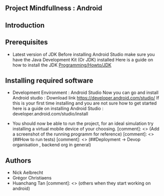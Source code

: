 Project Mindfullness : Android
------

## Introduction

## Prerequisites
* Latest version of JDK
    Before installing Android Studio make sure you have the Java Development Kit (Or JDK) installed
    Here is a guide on how to install the JDK [Programming/Howto/JDK](https://www3.ntu.edu.sg/home/ehchua/programming/howto/JDK_HowTo.html)

## Installing required software
* Development Environment : Android Studio
    Now you can go and install Android studio : Download link https://developer.android.com/studio/
    If this is your first time installing and you are not sure how to get started
    here is a guide on installing Android Studio : developer.android.com/studio/install

* You should now be able to run the project, for an ideal simulation try installing a virtual mobile device of your choosing.
[comment]: <> (Add a screenshot of the running programm for reference)
[comment]: <> (##How to run tests)
[comment]: <> (##Deployment -> Devop organisation , backend org in general)
## Authors
* Nick Aelbrecht
* Grégor Christiaens
* Huanchang Tan
[comment]: <> (others when they start working on android)
